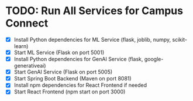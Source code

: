 # TODO: Run All Services for Campus Connect

- [x] Install Python dependencies for ML Service (flask, joblib, numpy, scikit-learn)
- [x] Start ML Service (Flask on port 5001)
- [x] Install Python dependencies for GenAI Service (flask, google-generativeai)
- [x] Start GenAI Service (Flask on port 5005)
- [x] Start Spring Boot Backend (Maven on port 8081)
- [x] Install npm dependencies for React Frontend if needed
- [x] Start React Frontend (npm start on port 3000)
